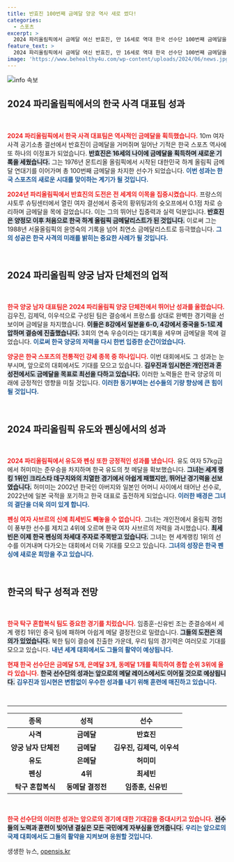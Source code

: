 ```yaml
---
title: 반효진 100번째 금메달 양궁 역사 새로 썼다!
categories:
  - 스포츠
excerpt: >
  2024 파리올림픽에서 금메달 여신 반효진, 만 16세로 역대 한국 선수단 100번째 금메달을 획득! 양궁팀도 남녀 단체전 동반 우승하며 메달 레이스 순항 중. 우리나라, 금메달 5개로 종합 3위 올라!
feature_text: >
  2024 파리올림픽에서 금메달 여신 반효진, 만 16세로 역대 한국 선수단 100번째 금메달을 획득! 양궁팀도 남녀 단체전 동반 우승하며 메달 레이스 순항 중. 우리나라, 금메달 5개로 종합 3위 올라!
image: 'https://www.behealthy4u.com/wp-content/uploads/2024/06/news.jpg'
---
```


<p><img src="https://www.behealthy4u.com/wp-content/uploads/2024/06/news.jpg" alt="info 속보" /></p>

<h2 data-ke-size="size26">2024 파리올림픽에서의 한국 사격 대표팀 성과</h2>

<p data-ke-size="size16">&nbsp;</p>

<p><b><span style="color: #ee2323;">2024 파리올림픽에서 한국 사격 대표팀은 역사적인 금메달을 획득했습니다.</span></b> 10m 여자 사격 공기소총 결선에서 반효진이 금메달을 거머쥐며 일어난 기적은 한국 스포츠 역사에 또 하나의 이정표가 되었습니다. <b><span style="background-color: #21538527;">반효진은 16세의 나이에 금메달을 획득하며 새로운 기록을 세웠습니다.</span></b> 그는 1976년 몬트리올 올림픽에서 시작된 대한민국 하계 올림픽 금메달 연대기를 이어가며 총 100번째 금메달을 차지한 선수가 되었습니다. <b><span style="color: #1a5490;">이번 성과는 한국 스포츠의 새로운 시대를 맞이하는 계기가 될 것입니다.</span></b></p>

<p><b><span style="color: #ee2323;">2024년 파리올림픽에서 반효진의 도전은 전 세계의 이목을 집중시켰습니다.</span></b> 프랑스의 샤토루 슈팅센터에서 열린 여자 결선에서 중국의 황위팅과의 슛오프에서 0.1점 차로 승리하며 금메달을 목에 걸었습니다. 이는 그의 뛰어난 집중력과 실력 덕분입니다. <b><span style="background-color: #21538527;">반효진은 양정모 이후 처음으로 한국 하계 올림픽 금메달리스트가 된 것입니다.</span></b> 이로써 그는 1988년 서울올림픽의 윤영숙의 기록을 넘어 최연소 금메달리스트로 등극했습니다. <b><span style="color: #1a5490;">그의 성공은 한국 사격의 미래를 밝히는 중요한 사례가 될 것입니다.</span></b></p>

<p data-ke-size="size16">&nbsp;</p>

<h2 data-ke-size="size26">2024 파리올림픽 양궁 남자 단체전의 업적</h2>

<p data-ke-size="size16">&nbsp;</p>

<p><b><span style="color: #ee2323;">한국 양궁 남자 대표팀은 2024 파리올림픽 양궁 단체전에서 뛰어난 성과를 올렸습니다.</span></b> 김우진, 김제덕, 이우석으로 구성된 팀은 결승에서 프랑스를 상대로 완벽한 경기력을 선보이며 금메달을 차지했습니다. <b><span style="background-color: #21538527;">이들은 8강에서 일본을 6-0, 4강에서 중국을 5-1로 제압하며 결승에 진출했습니다.</span></b> 3회의 연속 우승이라는 대기록을 세우며 금메달을 목에 걸었습니다. <b><span style="color: #1a5490;">이로써 한국 양궁의 저력을 다시 한번 입증한 순간이었습니다.</span></b></p>

<p><b><span style="color: #ee2323;">양궁은 한국 스포츠의 전통적인 강세 종목 중 하나입니다.</span></b> 이번 대회에서도 그 성과는 눈부시며, 앞으로의 대회에서도 기대를 모으고 있습니다. <b><span style="background-color: #21538527;">김우진과 임시현은 개인전과 혼성전에서도 금메달을 목표로 최선을 다하고 있습니다.</span></b> 이러한 노력들은 한국 양궁의 미래에 긍정적인 영향을 미칠 것입니다. <b><span style="color: #1a5490;">이러한 동기부여는 선수들의 기량 향상에 큰 힘이 될 것입니다.</span></b></p>

<p data-ke-size="size16">&nbsp;</p>

<h2 data-ke-size="size26">2024 파리올림픽 유도와 펜싱에서의 성과</h2>

<p data-ke-size="size16">&nbsp;</p>

<p><b><span style="color: #ee2323;">2024 파리올림픽에서 유도와 펜싱 또한 긍정적인 성과를 냈습니다.</span></b> 유도 여자 57kg급에서 허미미는 준우승을 차지하며 한국 유도의 첫 메달을 확보했습니다. <b><span style="background-color: #21538527;">그녀는 세계 랭킹 1위인 크리스타 데구치와의 치열한 경기에서 아쉽게 패했지만, 뛰어난 경기력을 선보였습니다.</span></b> 허미미는 2002년 한국인 아버지와 일본인 어머니 사이에서 태어난 선수로, 2022년에 일본 국적을 포기하고 한국 대표로 출전하게 되었습니다. <b><span style="color: #1a5490;">이러한 배경은 그녀의 결단을 더욱 의미 있게 합니다.</span></b></p>

<p><b><span style="color: #ee2323;">펜싱 여자 사브르의 신예 최세빈도 빼놓을 수 없습니다.</span></b> 그녀는 개인전에서 올림픽 경험이 풍부한 선수를 제치고 4위에 오르며 한국 여자 사브르의 저력을 과시했습니다. <b><span style="background-color: #21538527;">최세빈은 이제 한국 펜싱의 차세대 주자로 주목받고 있습니다.</span></b> 그녀는 현 세계랭킹 1위의 선수를 이겨내며 다가오는 대회에서 더욱 기대를 모으고 있습니다. <b><span style="color: #1a5490;">그녀의 성장은 한국 펜싱에 새로운 희망을 주고 있습니다.</span></b></p>

<p data-ke-size="size16">&nbsp;</p>

<h2 data-ke-size="size26">한국의 탁구 성적과 전망</h2>

<p data-ke-size="size16">&nbsp;</p>

<p><b><span style="color: #ee2323;">한국 탁구 혼합복식 팀도 중요한 경기를 치렀습니다.</span></b> 임종훈-신유빈 조는 준결승에서 세계 랭킹 1위인 중국 팀에 패하며 아쉽게 메달 결정전으로 밀렸습니다. <b><span style="background-color: #21538527;">그들의 도전은 의의가 있었습니다.</span></b> 북한 팀이 결승에 진출한 가운데, 우리 팀의 경기력은 여러모로 기대를 모으고 있습니다. <b><span style="color: #1a5490;">내년 세계 대회에서도 그들의 활약이 예상됩니다.</span></b></p>

<p><b><span style="color: #ee2323;">현재 한국 선수단은 금메달 5개, 은메달 3개, 동메달 1개를 획득하여 종합 순위 3위에 올라 있습니다.</span></b> <b><span style="background-color: #21538527;">한국 선수단의 성과는 앞으로의 메달 레이스에서도 이어질 것으로 예상됩니다.</span></b> <b><span style="color: #1a5490;">김우진과 임시현은 변함없이 우수한 성과를 내기 위해 훈련에 매진하고 있습니다.</span></b></p>

<p data-ke-size="size16">&nbsp;</p>

<hr />

<table style="width: 100%; border-collapse: collapse;">
  <thead>
    <tr>
      <th style="text-align: center; height: 30px;"><b>종목</b></th>
      <th style="text-align: center; height: 30px;"><b>성적</b></th>
      <th style="text-align: center; height: 30px;"><b>선수</b></th>
    </tr>
  </thead>
  <tbody>
    <tr>
      <td style="text-align: center; height: 30px;"><b>사격</b></td>
      <td style="text-align: center; height: 30px;"><b>금메달</b></td>
      <td style="text-align: center; height: 30px;"><b>반효진</b></td>
    </tr>
    <tr>
      <td style="text-align: center; height: 30px;"><b>양궁 남자 단체전</b></td>
      <td style="text-align: center; height: 30px;"><b>금메달</b></td>
      <td style="text-align: center; height: 30px;"><b>김우진, 김제덕, 이우석</b></td>
    </tr>
    <tr>
      <td style="text-align: center; height: 30px;"><b>유도</b></td>
      <td style="text-align: center; height: 30px;"><b>은메달</b></td>
      <td style="text-align: center; height: 30px;"><b>허미미</b></td>
    </tr>
    <tr>
      <td style="text-align: center; height: 30px;"><b>펜싱</b></td>
      <td style="text-align: center; height: 30px;"><b>4위</b></td>
      <td style="text-align: center; height: 30px;"><b>최세빈</b></td>
    </tr>
    <tr>
      <td style="text-align: center; height: 30px;"><b>탁구 혼합복식</b></td>
      <td style="text-align: center; height: 30px;"><b>동메달 결정전</b></td>
      <td style="text-align: center; height: 30px;"><b>임종훈, 신유빈</b></td>
    </tr>
  </tbody>
</table> 

<p data-ke-size="size16">&nbsp;</p>

<p><b><span style="color: #ee2323;">한국 선수단의 이러한 성과는 앞으로의 경기에 대한 기대감을 증대시키고 있습니다.</span></b> <b><span style="background-color: #21538527;">선수들의 노력과 훈련이 빚어낸 결실은 모든 국민에게 자부심을 안겨줍니다.</span></b> <b><span style="color: #1a5490;">우리는 앞으로의 국제 대회에서도 그들의 활약을 지켜보며 응원할 것입니다.</span></b></p>
생생한 뉴스, <a href="https://opensis.kr" rel="dofollow">opensis.kr</a>


